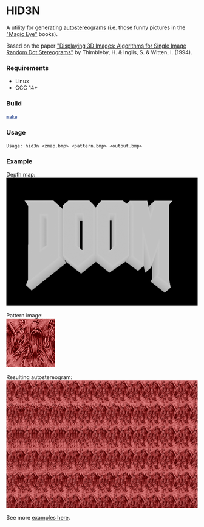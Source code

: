 # HID3N

A utility for generating [autostereograms](https://en.wikipedia.org/wiki/Autostereogram) (i.e. those funny pictures in the ["Magic Eye"](https://en.wikipedia.org/wiki/Magic_Eye) books).

Based on the paper ["Displaying 3D Images: Algorithms for Single Image Random Dot Stereograms"](https://harold.thimbleby.net/sirds/ieee3d.pdf) by Thimbleby, H. & Inglis, S. & Witten, I. (1994).

### Requirements

- Linux
- GCC 14+

### Build

```bash
make
```

### Usage

```text
Usage: hid3n <zmap.bmp> <pattern.bmp> <output.bmp>
```

### Example

Depth map:  
![doom depth map](examples/doom-zmap.bmp)

Pattern image:  
![doom pattern](examples/doom-pattern.bmp)

Resulting autostereogram:  
![doom autostereogram](examples/doom-output.bmp)

See more [examples here](/examples/EXAMPLES.md).
